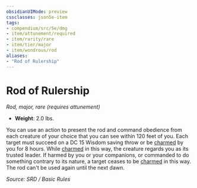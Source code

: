 ```yaml
---
obsidianUIMode: preview
cssclasses: json5e-item
tags:
- compendium/src/5e/dmg
- item/attunement/required
- item/rarity/rare
- item/tier/major
- item/wondrous/rod
aliases: 
- "Rod of Rulership"
---
```

# Rod of Rulership
*Rod, major, rare (requires attunement)*  

- **Weight**: 2.0 lbs.

You can use an action to present the rod and command obedience from each creature of your choice that you can see within 120 feet of you. Each target must succeed on a DC 15 Wisdom saving throw or be [charmed](Conditions.md#charmed) by you for 8 hours. While [charmed](Conditions.md#charmed) in this way, the creature regards you as its trusted leader. If harmed by you or your companions, or commanded to do something contrary to its nature, a target ceases to be [charmed](Conditions.md#charmed) in this way. The rod can't be used again until the next dawn.

*Source: SRD / Basic Rules*